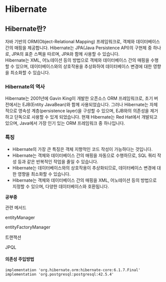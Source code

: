 # Hibernate

## Hibernate란?

자바 기반의 ORM(Object-Relational Mapping) 프레임워크로, 객체와 데이터베이스 간의 매핑을 제공합니다. Hibernate는 JPA(Java Persistence API)의 구현체 중 하나로, JPA의 표준 스펙을 따르며, JPA와 함께 사용할 수 있습니다. \
Hibernate는 XML, 어노테이션 등의 방법으로 객체와 데이터베이스 간의 매핑을 수행할 수 있으며, 데이터베이스와의 상호작용을 추상화하여 데이터베이스 변경에 대한 영향을 최소화할 수 있습니다.

### Hibernate의 역사

Hibernate는 2001년에 Gavin King이 개발한 오픈소스 ORM 프레임워크로, 초기 버전에서는 EJB(Entity JavaBean)와 함께 사용되었습니다. 그러나 Hibernate는 자체적으로 영속성 계층(persistence layer)을 구성할 수 있으며, EJB와의 의존성을 제거하고 단독으로 사용할 수 있게 되었습니다. 현재 Hibernate는 Red Hat에서 개발되고 있으며, Java에서 가장 인기 있는 ORM 프레임워크 중 하나입니다.

### 특징

* Hibernate의 가장 큰 특징은 객체 지향적인 코드 작성이 가능하다는 것입니다.&#x20;
* Hibernate는 객체와 데이터베이스 간의 매핑을 자동으로 수행하므로, SQL 쿼리 작성 등과 같은 반복적인 작업을 줄일 수 있습니다.&#x20;
* Hibernate는 데이터베이스와의 상호작용이 추상화되므로, 데이터베이스 변경에 대한 영향을 최소화할 수 있습니다.&#x20;
* Hibernate는 객체와 데이터베이스 간의 매핑을 XML, 어노테이션 등의 방법으로 지정할 수 있으며, 다양한 데이터베이스와 호환됩니다.

**공부중**

관련 메서드

entityManager&#x20;

entityFactoryManager

트랜잭션

JPQL

#### 의존성 주입방법

```
implementation 'org.hibernate.orm:hibernate-core:6.1.7.Final'
implementation 'org.postgresql:postgresql:42.5.4'
```

